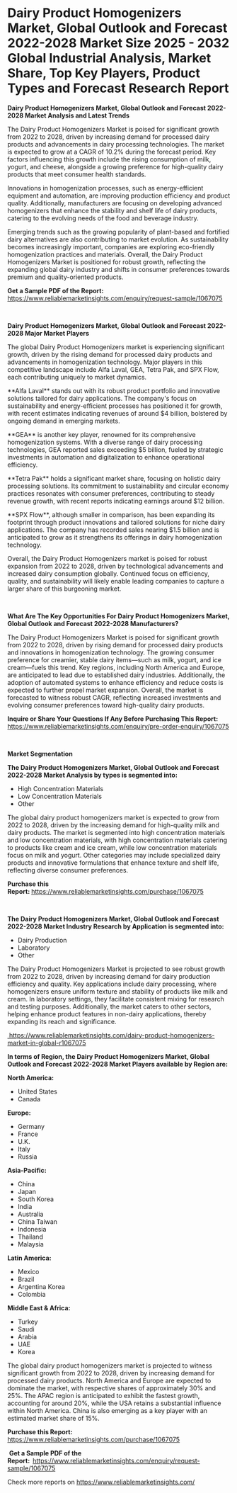 <p><h1>Dairy Product Homogenizers Market, Global Outlook and Forecast 2022-2028 Market Size 2025 - 2032 Global Industrial Analysis, Market Share, Top Key Players, Product Types and Forecast Research Report</h1></p><p><strong>Dairy Product Homogenizers Market, Global Outlook and Forecast 2022-2028 Market Analysis and Latest Trends</strong></p>
<p><p>The Dairy Product Homogenizers Market is poised for significant growth from 2022 to 2028, driven by increasing demand for processed dairy products and advancements in dairy processing technologies. The market is expected to grow at a CAGR of 10.2% during the forecast period. Key factors influencing this growth include the rising consumption of milk, yogurt, and cheese, alongside a growing preference for high-quality dairy products that meet consumer health standards. </p><p>Innovations in homogenization processes, such as energy-efficient equipment and automation, are improving production efficiency and product quality. Additionally, manufacturers are focusing on developing advanced homogenizers that enhance the stability and shelf life of dairy products, catering to the evolving needs of the food and beverage industry. </p><p>Emerging trends such as the growing popularity of plant-based and fortified dairy alternatives are also contributing to market evolution. As sustainability becomes increasingly important, companies are exploring eco-friendly homogenization practices and materials. Overall, the Dairy Product Homogenizers Market is positioned for robust growth, reflecting the expanding global dairy industry and shifts in consumer preferences towards premium and quality-oriented products.</p></p>
<p><strong>Get a Sample PDF of the Report:&nbsp;</strong> <a href="https://www.reliablemarketinsights.com/enquiry/request-sample/1067075?utm_campaign=3526&utm_medium=2&utm_source=Github&utm_content=ia&utm_term=21032025&utm_id=dairy-product-homogenizers-market-global-outlook-and-forecast-2022-2028">https://www.reliablemarketinsights.com/enquiry/request-sample/1067075</a></p>
<p>&nbsp;</p>
<p><strong>Dairy Product Homogenizers Market, Global Outlook and Forecast 2022-2028 Major Market Players</strong></p>
<p><p>The global Dairy Product Homogenizers market is experiencing significant growth, driven by the rising demand for processed dairy products and advancements in homogenization technology. Major players in this competitive landscape include Alfa Laval, GEA, Tetra Pak, and SPX Flow, each contributing uniquely to market dynamics.</p><p>**Alfa Laval** stands out with its robust product portfolio and innovative solutions tailored for dairy applications. The company's focus on sustainability and energy-efficient processes has positioned it for growth, with recent estimates indicating revenues of around $4 billion, bolstered by ongoing demand in emerging markets.</p><p>**GEA** is another key player, renowned for its comprehensive homogenization systems. With a diverse range of dairy processing technologies, GEA reported sales exceeding $5 billion, fueled by strategic investments in automation and digitalization to enhance operational efficiency.</p><p>**Tetra Pak** holds a significant market share, focusing on holistic dairy processing solutions. Its commitment to sustainability and circular economy practices resonates with consumer preferences, contributing to steady revenue growth, with recent reports indicating earnings around $12 billion.</p><p>**SPX Flow**, although smaller in comparison, has been expanding its footprint through product innovations and tailored solutions for niche dairy applications. The company has recorded sales nearing $1.5 billion and is anticipated to grow as it strengthens its offerings in dairy homogenization technology.</p><p>Overall, the Dairy Product Homogenizers market is poised for robust expansion from 2022 to 2028, driven by technological advancements and increased dairy consumption globally. Continued focus on efficiency, quality, and sustainability will likely enable leading companies to capture a larger share of this burgeoning market.</p></p>
<p>&nbsp;</p>
<p><strong>What Are The Key Opportunities For Dairy Product Homogenizers Market, Global Outlook and Forecast 2022-2028 Manufacturers?</strong></p>
<p><p>The Dairy Product Homogenizers Market is poised for significant growth from 2022 to 2028, driven by rising demand for processed dairy products and innovations in homogenization technology. The growing consumer preference for creamier, stable dairy items—such as milk, yogurt, and ice cream—fuels this trend. Key regions, including North America and Europe, are anticipated to lead due to established dairy industries. Additionally, the adoption of automated systems to enhance efficiency and reduce costs is expected to further propel market expansion. Overall, the market is forecasted to witness robust CAGR, reflecting increased investments and evolving consumer preferences toward high-quality dairy products.</p></p>
<p><strong>Inquire or Share Your Questions If Any Before Purchasing This Report:</strong> <a href="https://www.reliablemarketinsights.com/enquiry/pre-order-enquiry/1067075?utm_campaign=3526&utm_medium=2&utm_source=Github&utm_content=ia&utm_term=21032025&utm_id=dairy-product-homogenizers-market-global-outlook-and-forecast-2022-2028">https://www.reliablemarketinsights.com/enquiry/pre-order-enquiry/1067075</a></p>
<p>&nbsp;</p>
<p><strong>Market Segmentation</strong></p>
<p><strong>The Dairy Product Homogenizers Market, Global Outlook and Forecast 2022-2028 Market Analysis by types is segmented into:</strong></p>
<p><ul><li>High Concentration Materials</li><li>Low Concentration Materials</li><li>Other</li></ul></p>
<p><p>The global dairy product homogenizers market is expected to grow from 2022 to 2028, driven by the increasing demand for high-quality milk and dairy products. The market is segmented into high concentration materials and low concentration materials, with high concentration materials catering to products like cream and ice cream, while low concentration materials focus on milk and yogurt. Other categories may include specialized dairy products and innovative formulations that enhance texture and shelf life, reflecting diverse consumer preferences.</p></p>
<p><strong>Purchase this Report:&nbsp;</strong><a href="https://www.reliablemarketinsights.com/purchase/1067075?utm_campaign=3526&utm_medium=2&utm_source=Github&utm_content=ia&utm_term=21032025&utm_id=dairy-product-homogenizers-market-global-outlook-and-forecast-2022-2028">https://www.reliablemarketinsights.com/purchase/1067075</a></p>
<p>&nbsp;</p>
<p><strong>The Dairy Product Homogenizers Market, Global Outlook and Forecast 2022-2028 Market Industry Research by Application is segmented into:</strong></p>
<p><ul><li>Dairy Production</li><li>Laboratory</li><li>Other</li></ul></p>
<p><p>The Dairy Product Homogenizers Market is projected to see robust growth from 2022 to 2028, driven by increasing demand for dairy production efficiency and quality. Key applications include dairy processing, where homogenizers ensure uniform texture and stability of products like milk and cream. In laboratory settings, they facilitate consistent mixing for research and testing purposes. Additionally, the market caters to other sectors, helping enhance product features in non-dairy applications, thereby expanding its reach and significance.</p></p>
<p><a href="https://www.reliablemarketinsights.com/dairy-product-homogenizers-market-in-global-r1067075?utm_campaign=3526&utm_medium=2&utm_source=Github&utm_content=ia&utm_term=21032025&utm_id=dairy-product-homogenizers-market-global-outlook-and-forecast-2022-2028">&nbsp;https://www.reliablemarketinsights.com/dairy-product-homogenizers-market-in-global-r1067075</a></p>
<p><strong>In terms of Region, the Dairy Product Homogenizers Market, Global Outlook and Forecast 2022-2028 Market Players available by Region are:</strong></p>
<p>
    <p> <strong> North America: </strong>
        <ul>
            <li>United States</li>
            <li>Canada</li>
        </ul>
        </p> 
    <p> <strong> Europe: </strong>
        <ul>
            <li>Germany</li>
            <li>France</li>
            <li>U.K.</li>
            <li>Italy</li>
            <li>Russia</li>
        </ul>
        </p> 
    <p> <strong> Asia-Pacific: </strong>
        <ul>
            <li>China</li>
            <li>Japan</li>
            <li>South Korea</li>
            <li>India</li>
            <li>Australia</li>
            <li>China Taiwan</li>
            <li>Indonesia</li>
            <li>Thailand</li>
            <li>Malaysia</li>
        </ul>
        </p> 
    <p> <strong> Latin America: </strong>
        <ul>
            <li>Mexico</li>
            <li>Brazil</li>
            <li>Argentina Korea</li>
            <li>Colombia</li>
        </ul>
        </p> 
    <p> <strong> Middle East & Africa: </strong>
        <ul>
            <li>Turkey</li>
            <li>Saudi</li>
            <li>Arabia</li>
            <li>UAE</li>
            <li>Korea</li>
        </ul>
    </p>
    </p>
<p><p>The global dairy product homogenizers market is projected to witness significant growth from 2022 to 2028, driven by increasing demand for processed dairy products. North America and Europe are expected to dominate the market, with respective shares of approximately 30% and 25%. The APAC region is anticipated to exhibit the fastest growth, accounting for around 20%, while the USA retains a substantial influence within North America. China is also emerging as a key player with an estimated market share of 15%.</p></p>
<p><strong>Purchase this Report: </strong><a href="https://www.reliablemarketinsights.com/purchase/1067075?utm_campaign=3526&utm_medium=2&utm_source=Github&utm_content=ia&utm_term=21032025&utm_id=dairy-product-homogenizers-market-global-outlook-and-forecast-2022-2028">https://www.reliablemarketinsights.com/purchase/1067075</a></p>
<p>&nbsp;<strong>Get a Sample PDF of the Report:&nbsp;&nbsp;</strong><a href="https://www.reliablemarketinsights.com/enquiry/request-sample/1067075?utm_campaign=3526&utm_medium=2&utm_source=Github&utm_content=ia&utm_term=21032025&utm_id=dairy-product-homogenizers-market-global-outlook-and-forecast-2022-2028">https://www.reliablemarketinsights.com/enquiry/request-sample/1067075</a></p>
<p><strong></strong></p>
<p>Check more reports on <a href="https://www.reliablemarketinsights.com/?utm_campaign=3526&utm_medium=2&utm_source=Github&utm_content=ia&utm_term=21032025&utm_id=dairy-product-homogenizers-market-global-outlook-and-forecast-2022-2028">https://www.reliablemarketinsights.com/</a></p>